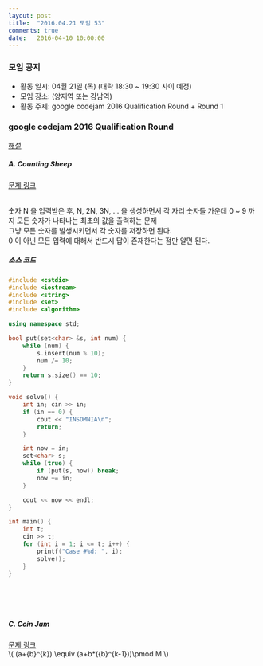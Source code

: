 ```yaml
---
layout: post
title:  "2016.04.21 모임 53"
comments: true
date:   2016-04-10 10:00:00
---
```


### 모임 공지

- 활동 일시: 04월 21일 (목) (대략 18:30 ~ 19:30 사이 예정)
- 모임 장소: (양재역 또는 강남역)
- 활동 주제: google codejam 2016 Qualification Round + Round 1


### google codejam 2016  Qualification Round

[해설](https://code.google.com/codejam/contest/6254486/dashboard#s=a)
<br>

##### A. Counting Sheep

[문제 링크](https://code.google.com/codejam/contest/6254486/dashboard#s=p0)

<br>
숫자 N 을 입력받은 후,
N, 2N, 3N, ... 을 생성하면서 각 자리 숫자들 가운데 0 ~ 9 까지 모든 숫자가 나타나는 최초의 값을 출력하는 문제

<br>
그냥 모든 숫자를 발생시키면서 각 숫자를 저장하면 된다.
<br>
0 이 아닌 모든 입력에 대해서 반드시 답이 존재한다는 점만 알면 된다.


##### 소스 코드

```cpp
#include <cstdio>
#include <iostream>
#include <string>
#include <set>
#include <algorithm>

using namespace std;

bool put(set<char> &s, int num) {
    while (num) {
        s.insert(num % 10);
        num /= 10;
    }
    return s.size() == 10;
}

void solve() {
    int in; cin >> in;
    if (in == 0) {
        cout << "INSOMNIA\n";
        return;
    }

    int now = in;
    set<char> s;
    while (true) {
        if (put(s, now)) break;
        now += in;
    }

    cout << now << endl;
}

int main() {
    int t;
    cin >> t;
    for (int i = 1; i <= t; i++) {
        printf("Case #%d: ", i);
        solve();
    }
}
```

<br>
<br>
<br>

##### C. Coin Jam
[문제 링크](https://code.google.com/codejam/contest/6254486/dashboard#s=a&a=2)
<br>
\\( (a+{b}^{k}) \equiv (a+b*({b}^{k-1}))\pmod M \\) 
